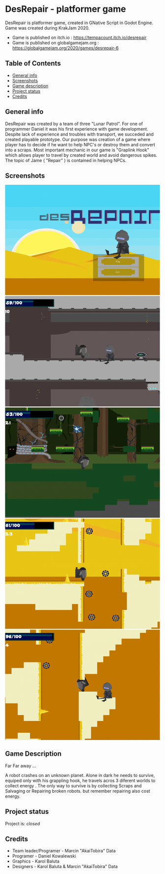 # DesRepair - platformer game

DesRepair is platformer game, created in GNative Script in Godot Engine.
Game was created during KrakJam 2020.
* Game is published on itch.io : https://tempacount.itch.io/desrepair
* Game is published on globalgamejam.org : https://globalgamejam.org/2020/games/desrepair-6

## Table of Contents
* [General info](#general-info)
* [Screenshots](#screenshots)
* [Game description](#game-description)
* [Project status](#project-status)
* [Credits](#credits)

## General info

DesRepair was created by a team of three "Lunar Patrol". For one of programmer Daniel it was his first experience with game development. Despite lack of experience and troubles with transport, we succeded and created playable prototype. Our purpose was creation of a game where player has to decide if he want to help NPC's or destroy them and convert into a scraps. Most important mechanic in our game is "Graplink Hook" which allows player to travel by created world and avoid dangerous spikes. The topic of Jame ( "Repair" ) is contained in helping NPCs. 

## Screenshots
![Alt text](/images/zrzut_ekranu_4.png?raw=true "Optional Title")
![Alt text](/images/zrzut_ekranu_14.png?raw=true "Optional Title")
![Alt text](/images/zrzut_ekranu_24.png?raw=true "Optional Title")
![Alt text](/images/zrzut_ekranu_27.png?raw=true "Optional Title")
![Alt text](/images/zrzut_ekranu_31.png?raw=true "Optional Title")

## Game Description
​Far Far away ...

A robot crashes on an unknown planet. Alone in dark he needs to survive, equiped only with his grappling hook, he travels acros 3 diferent worlds to collect energy . The only way to survive is by collecting Scraps and Salvaging or Repairing broken robots.​ but remember repairing also cost energy.

## Project status
Project is: _closed_

## Credits 
* Team leader/Programer - Marcin "AkaiTobira" Data
* Programer - Daniel Kowalewski
* Graphics  - Karol Baluta
* Designers - Karol Baluta & Marcin "AkaiTobira" Data


 
 
